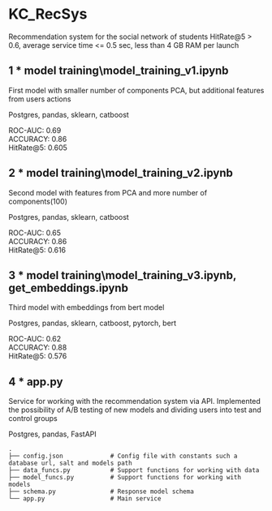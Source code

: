 # KC_RecSys
Recommendation system for the social network of students
HitRate@5 > 0.6, average service time <= 0.5 sec, less than 4 GB RAM per launch

## 1 * model training\model_training_v1.ipynb

First model with smaller number of components PCA, but additional features from users actions

Postgres, pandas, sklearn, catboost

ROC-AUC: 0.69\
ACCURACY: 0.86\
HitRate@5: 0.605

## 2 * model training\model_training_v2.ipynb

Second model with features from PCA and more number of components(100)

Postgres, pandas, sklearn, catboost

ROC-AUC: 0.65\
ACCURACY: 0.86\
HitRate@5: 0.616

## 3 * model training\model_training_v3.ipynb, get_embeddings.ipynb

Third model with embeddings from bert model

Postgres, pandas, sklearn, catboost, pytorch, bert

ROC-AUC: 0.62\
ACCURACY: 0.88\
HitRate@5: 0.576

## 4 * app.py

Service for working with the recommendation system via API. Implemented the possibility of A/B testing of new models and dividing users into test and control groups

Postgres, pandas, FastAPI
```
.
├── config.json             # Config file with constants such a database url, salt and models path
├── data_funcs.py           # Support functions for working with data
├── model_funcs.py          # Support functions for working with models
├── schema.py               # Response model schema
└── app.py                  # Main service
```
